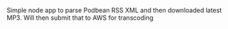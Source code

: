 Simple node app to parse Podbean RSS XML and then downloaded latest MP3. Will then submit that to AWS for transcoding

